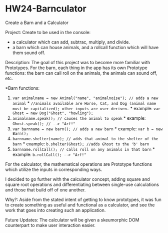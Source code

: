 HW24-Barnculator
================

Create a Barn and a Calculator

Project: Create to be used in the console:
* a calculator which can add, subtrac, multiply, and divide.
* a barn which can house animals, and a rollcall function which will have them sound off.

Description: The goal of this project was to become more familiar with Prototypes. 
For the barn, each thing in the app has its own Prototype functions: the barn can call roll on the animals, the animals can sound off, etc.

*Barn functions:  
  1. `var animalname = new Animal("name", "animalnoise"); // adds a new animal`
    * `//animals available are Horse, Cat, and Dog (animal name must be capitalized); other inputs are user-deriven.`
    * example: `var Ghost = new Dog("Ghost", "howling");`
  2. `animalname.speak(); // causes the animal to speak`
    * example: `Ghost.speak(); // --> "Arf!"`
  3. `var barnname = new barn(); // adds a new barn`
    * example: `var b = new Barn();`
  4. `barnname.shelter(name); // adds that animal to the shelter of the barn`
    * example: `b.shelter(Ghost); //adds Ghost to the 'b' barn`
  5. `barnname.rollCall(); // calls roll on any animals in that barn`
    * example: `b.rollCall(); --> "Arf!"`

For the calculator, the mathematical operations are Prototype functions which utilize the inputs in corresponding ways.


I decided to go further with the calculator concept, adding square and square root operations and differentiating between single-use calculations and those that build off of one another.

Why?: Aside from the stated intent of getting to know prototypes, it was fun to create something as useful and functional as a calculator, and see the work that goes into creating such an application.

Future Updates: The calculator will be given a skeumorphic DOM counterpart to make user interaction easier.
